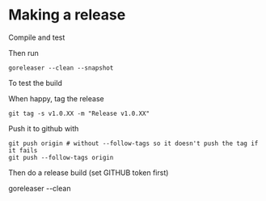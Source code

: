 # Making a release

Compile and test

Then run

    goreleaser --clean --snapshot

To test the build

When happy, tag the release

    git tag -s v1.0.XX -m "Release v1.0.XX"

Push it to github with

    git push origin # without --follow-tags so it doesn't push the tag if it fails
    git push --follow-tags origin

Then do a release build (set GITHUB token first)

  goreleaser --clean

